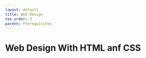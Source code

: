 ```yaml
---
layout: default
title: Web Design
nav_order: 3
parent: Prerequisites
---
```


# Web Design With HTML anf CSS

